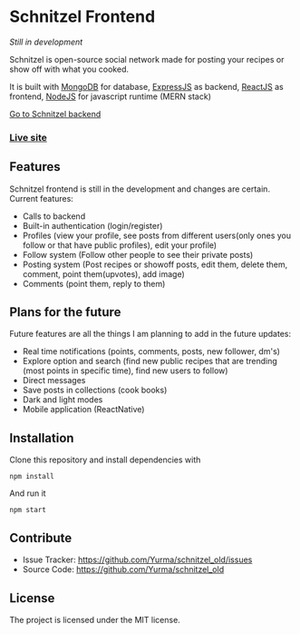 # Schnitzel Frontend
*Still in development*

Schnitzel is open-source social network made for posting your recipes or show off with what you cooked.

It is built with [MongoDB](https://www.mongodb.com/) for database, [ExpressJS](https://github.com/expressjs/express) as backend, [ReactJS](https://github.com/facebook/react) as frontend, [NodeJS](https://github.com/nodejs/node) for javascript runtime (MERN stack)

[Go to Schnitzel backend](https://github.com/Yurma/schnitzel_backend)

### [Live site](https://schnitzel.yurma.wtf/)
Features
--------

Schnitzel frontend is still in the development and changes are certain. Current features:

- Calls to backend
- Built-in authentication (login/register)
- Profiles (view your profile, see posts from different users(only ones you follow or that have public profiles), edit your profile)
- Follow system (Follow other people to see their private posts)
- Posting system (Post recipes or showoff posts, edit them, delete them, comment, point them(upvotes), add image)
- Comments (point them, reply to them)


Plans for the future
---------------

Future features are all the things I am planning to add in the future updates:

 - Real time notifications (points, comments, posts, new follower, dm's)
 - Explore option and search (find new public recipes that are trending (most points in specific time), find new users to follow)
 - Direct messages
 - Save posts in collections (cook books)
 - Dark and light modes
 - Mobile application (ReactNative)


Installation
------------

Clone this repository and install dependencies with 

`npm install`

And run it

`npm start`

Contribute
----------

- Issue Tracker: https://github.com/Yurma/schnitzel_old/issues
- Source Code: https://github.com/Yurma/schnitzel_old

License
-------

The project is licensed under the MIT license.
